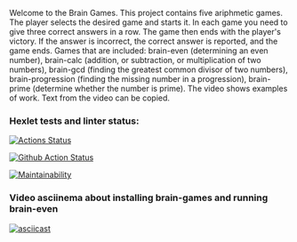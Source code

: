 Welcome to the Brain Games.
This project contains five ariphmetic games. The player selects the desired game and starts it. In each game you need to give three correct answers in a row. The game then ends with the player's victory. If the answer is incorrect, the correct answer is reported, and the game ends.
Games that are included: brain-even (determining an even number), brain-calc (addition, or subtraction, or multiplication of two numbers), brain-gcd (finding the greatest common divisor of two numbers), brain-progression (finding the missing number in a progression), brain-prime (determine whether the number is prime).
The video shows examples of work. Text from the video can be copied.


### Hexlet tests and linter status:
[![Actions Status](https://github.com/kazanmarat/python-project-lvl1/workflows/hexlet-check/badge.svg)](https://github.com/kazanmarat/python-project-lvl1/actions)

[![Github Action Status](https://github.com/kazanmarat/python-project-lvl1/workflows/makelint/badge.svg)](https://github.com/kazanmarat/python-project-lvl1/actions)

[![Maintainability](https://api.codeclimate.com/v1/badges/a5551f40b263ba2c3764/maintainability)](https://codeclimate.com/github/kazanmarat/python-project-lvl1/maintainability)

### Video asciinema about installing brain-games and running brain-even
[![asciicast](https://asciinema.org/a/ua6OQJP8luP5fWvAS27HVWUXR.svg)](https://asciinema.org/a/ua6OQJP8luP5fWvAS27HVWUXR)



